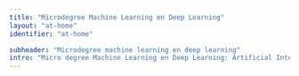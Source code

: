 ```yaml
---
title: "Microdegree Machine Learning en Deep Learning"
layout: "at-home"
identifier: "at-home"

subheader: "Microdegree machine learning en deep learning"
intro: "Micro degree Machine Learning en Deep Learning: Artificial Intelligence @ Home met Howest MCT"
---
```

